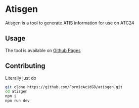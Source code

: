 # Atisgen

Atisgen is a tool to generate ATIS information for use on ATC24

## Usage

The tool is available on [Github Pages](https://formicacidgd.github.io/atisgen)

## Contributing

Literally just do
```sh
git clone https://github.com/FormicAcidGD/atisgen.git
cd atisgen
npm i
npm run dev
``` 
